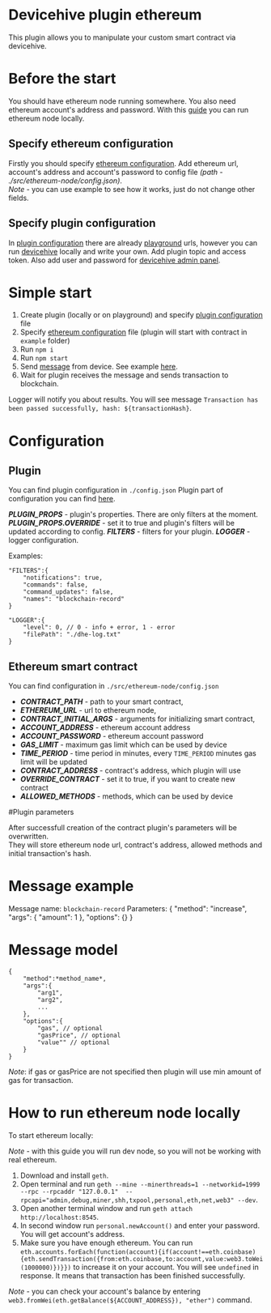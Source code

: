 # Devicehive plugin ethereum

This plugin allows you to manipulate your custom smart contract via devicehive.

# Before the start

You should have ethereum node running somewhere. 
You also need ethereum account's address and password.
With this [guide](#Ethereum.docs) you can run ethereum node locally.

## Specify ethereum configuration

Firstly you should specify [ethereum configuration](#Ethereum.config).
Add ethereum url, account's address and account's password to config file *(path - ./src/ethereum-node/config.json)*. 
<br/>
*Note* - you can use example to see how it works, just do not change other fields.

## Specify plugin configuration
In [plugin configuration](#Plugin.config) there are already [playground](https://playground.devicehive.com) urls, however you can run [devicehive](https://github.com/devicehive/devicehive-docker) locally and write your own.
Add plugin topic and access token. Also add user and password for [devicehive admin panel](https://github.com/devicehive/devicehive-admin-panel).

# Simple start

1. Create plugin (locally or on playground) and specify [plugin configuration](#Plugin.config) file
2. Specify [ethereum configuration](#Ethereum.config) file (plugin will start with contract in `example` folder)
3. Run `npm i`
4. Run `npm start`
5. Send [message](#Message.model) from device. See example [here](#Message.example).
6. Wait for plugin receives the message and sends transaction to blockchain. 

Logger will notify you about results. You will see message `Transaction has been passed successfully, hash: ${transactionHash}`.

# Configuration

<a name="Plugin.config"></a>

## Plugin

You can find plugin configuration in `./config.json`
Plugin part of configuration you can find [here](https://github.com/devicehive/devicehive-plugin-core-node#configuration).

**_PLUGIN_PROPS_** - plugin's properties. There are only filters at the moment.
**_PLUGIN_PROPS.OVERRIDE_** - set it to true and plugin's filters will be updated according to config.
**_FILTERS_** - filters for your plugin.
**_LOGGER_** - logger configuration.

Examples:

    "FILTERS":{
        "notifications": true,
        "commands": false,
        "command_updates": false,
        "names": "blockchain-record"
    }

    "LOGGER":{
        "level": 0, // 0 - info + error, 1 - error
        "filePath": "./dhe-log.txt"
    }

<a name="Ethereum.config"></a>

## Ethereum smart contract

You can find configuration in `./src/ethereum-node/config.json`

* **_CONTRACT_PATH_** - path to your smart contract, <br />
* **_ETHEREUM_URL_** - url to ethereum node, <br />
* **_CONTRACT_INITIAL_ARGS_** - arguments for initializing smart contract, <br />
* **_ACCOUNT_ADDRESS_** - ethereum account address <br />
* **_ACCOUNT_PASSWORD_** - ethereum account password <br />
* **_GAS_LIMIT_** - maximum gas limit which can be used by device <br />
* **_TIME_PERIOD_** - time period in minutes, every `TIME_PERIOD` minutes gas limit will be updated <br />
* **_CONTRACT_ADDRESS_** - contract's address, which plugin will use <br />
* **_OVERRIDE_CONTRACT_** - set it to true, if you want to create new contract <br />
* **_ALLOWED_METHODS_** - methods, which can be used by device <br />

#Plugin parameters

After successfull creation of the contract plugin's parameters will be overwritten.<br />
They will store ethereum node url, contract's address, allowed methods and initial transaction's hash.

<a name="Message.example">

# Message example
Message name: `blockchain-record`
Parameters:
    {
        "method": "increase",
        "args": {
            "amount": 1
        },
        "options": {}
    }

<a name="Message.model"></a>

# Message model
    {
        "method":*method_name*,
        "args":{
            "arg1",
            "arg2",
            ...
        },
        "options":{
            "gas", // optional
            "gasPrice", // optional
            "value"" // optional
        }
    }
*Note*: if gas or gasPrice are not specified then plugin will use min amount of gas for transaction.

<a name="Ethereum.docs"></a>

# How to run ethereum node locally

To start ethereum locally:

*Note* - with this guide you will run dev node, so you will not be working with real ethereum.

1. Download and install `geth`.
2. Open terminal and run `geth --mine --minerthreads=1 --networkid=1999 --rpc --rpcaddr "127.0.0.1"  --rpcapi="admin,debug,miner,shh,txpool,personal,eth,net,web3" --dev`.
3. Open another terminal window and run `geth attach http://localhost:8545`.
4. In second window run `personal.newAccount()` and enter your password. You will get account's address.
5. Make sure you have enough ethereum. You can run `eth.accounts.forEach(function(account){if(account!==eth.coinbase){eth.sendTransaction({from:eth.coinbase,to:account,value:web3.toWei(1000000)})}})` to increase it on your account. You will see `undefined` in response. It means that transaction has been finished successfully.

*Note* - you can check your account's balance by entering `web3.fromWei(eth.getBalance(${ACCOUNT_ADDRESS}), "ether")` command.